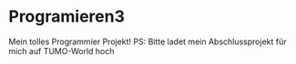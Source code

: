 # Programieren3

Mein tolles Programmier Projekt!
PS: Bitte ladet mein Abschlussprojekt für mich auf TUMO-World hoch